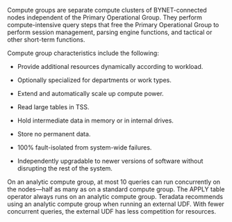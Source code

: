 
Compute groups are separate compute clusters of BYNET-connected nodes independent of the Primary Operational Group. They perform compute-intensive query steps that free the Primary Operational Group to perform session management, parsing engine functions, and tactical or other short-term functions.

Compute group characteristics include the following:

-   Provide additional resources dynamically according to workload.

-   Optionally specialized for departments or work types.

-   Extend and automatically scale up compute power.

-   Read large tables in TSS.

-   Hold intermediate data in memory or in internal drives.

-   Store no permanent data.

-   100% fault-isolated from system-wide failures.

-   Independently upgradable to newer versions of software without disrupting the rest of the system.


On an analytic compute group, at most 10 queries can run concurrently on the nodes—half as many as on a standard compute group. The APPLY table operator always runs on an analytic compute group. Teradata recommends using an analytic compute group when running an external UDF. With fewer concurrent queries, the external UDF has less competition for resources.

